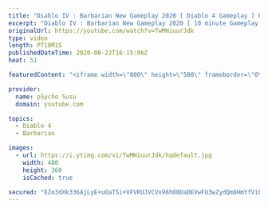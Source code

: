 ```yaml
---
title: "Diablo IV : Barbarian New Gameplay 2020 [ Diablo 4 Gameplay ] Blizzcon 2020 | Druid Quest Complete"
excerpt: "Diablo IV : Barbarian New Gameplay 2020 [ 10 minute Gameplay ] Blizzcon 2020 | Druid Quest Complete #Diablo #DiabloImmorral #DiabloImmortalIV ignore ..."
originalUrl: https://youtube.com/watch?v=TwMHiuurJdk
type: video
length: PT10M1S
publishedDateTime: 2020-06-22T16:15:06Z
heat: 51

featuredContent: "<iframe width=\"800\" height=\"500\" frameborder=\"0\" src=\"https://www.youtube.com/embed/TwMHiuurJdk\" allow=\"accelerometer; autoplay; encrypted-media; gyroscope; picture-in-picture\" allowfullscreen></iframe>"

provider:
  name: pSycho Susu
  domain: youtube.com

topics:
  - Diablo 4
  - Barbarian

images:
  - url: https://i.ytimg.com/vi/TwMHiuurJdk/hqdefault.jpg
    width: 480
    height: 360
    isCached: true

secured: "EZo3dXk336AjLyE+uOaTSi+VFVRUJVCVx96hO0DaDEVwFU3wZydQm8HmYfVib8BH+pREH0nGUiZ8POCTCwI1z25M/P9Jd9Dp6ELaDGM6Q908G/Y9jTb7mXr0Qc7qrueQ/XAhnJELNLn7fFwQA22H2aRq0c/uMVfhJ4B1XU6Q4KR1oYbLuuSa/6wlSlFLTV0wlTgQFLiXrrbT9FEcl1oaqtfjRLe++q0tS54Yf11pA/KYAaYdNWAoJm6DYMRfShry8rWqULRwSmV5YBtKLLoLqXSa8lig7aLDLBkQhZP3MsG8Tk/Lf59up9VGa1Xa9v6JFFcBEW+vMBPNQsicX43mC4Lb1i0wo3KAr/yiGj8WKe2P2HA2TvOt4l1Z9YZY18hpALmrD+SbY8X2fzJBJOq2Hg==;GDOGMW6Ne1biLQe6t5kIBQ=="
---
```


